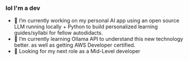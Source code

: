 ### lol I'm a dev


- 🔭 I’m currently working on my personal AI app using an open source LLM running locally + Python to build personalized learning guides/syllabi for fellow autodidacts.
- 🌱 I’m currently learning Ollama API to understand this new technology better. as well as getting AWS Developer certified.
- 💼 Looking for my next role as a Mid-Level developer

<!--
- 👯 I’m looking to collaborate on ...
- 🤔 I’m looking for help with ...
- 💬 Ask me about ...
- 📫 How to reach me: ...
- 😄 Pronouns: ...
- ⚡ Fun fact: ...
-->

<!--!# **Welcome to My GitHub Profile**

[GitHub Stats](https://github-readme-stats.vercel.app/api?username=alitahir6001&show_icons=true)
[![License](https://img.shields.io/badge/License-MIT-yellow.svg)](https://lbesson.mit-license.org/)

## **About Me**

Hi there! I'm Ali Tahir, a dedicated and results-oriented Software Engineering Specialist with over 3 years of experience in developing secure, scalable authentication systems, currently thriving on General Electric Company's (GE) Single Sign-on (SSO) Team. 

## **Professional Experience**

### **Software Engineering Specialist - SSO Team | General Electric Company | June 2021 – Present**

I've been instrumental in maintaining and modernizing mission-critical SSO APIs serving over 80,000 employees across GE Corporate, GE Vernova, and GE Aerospace. 

* **Architected and delivered 14 SSO APIs** within an 11-month timeline while simultaneously managing legacy system migration (identity provider, database, codebase) for 15+ year old Java systems.
* Ensured **99% uptime** since production deployment, seamlessly handling high-volume usage during GE's corporate restructuring.
* Acted as the sole developer for an extended period (10 months), managing critical authentication services without any service interruption amidst GE/Accenture transition.
* Implemented **mutual authentication (mTLS)** architecture using OpenSSL, Terraform, and Envoy, fortifying internal API traffic security with annual manual certificate rotation.
* Modernized CI/CD infrastructure by migrating from Jenkins to TeamCity, creating efficient deployment pipelines for all three business units through custom build scripts and templates.

## **Education & Certifications**

- **AWS Cloud Practitioner (2023)**
- **SAFe® Scrum Master (2023)**
- **Coding Dojo Red Belt (2021)**
- **Full-Stack Development Bootcamp, Coding Dojo (2021)**
- **Experimental Research Psychology, University of Texas at San Antonio (2018)**

## **Contact Information**

- [Your Email](mailto:your.email@example.com)
- [LinkedIn Profile](https://www.linkedin.com/in/ali-t-06748432/)
- [GitHub Profile](https://github.com/alitahir6001)

## **Interests**

- Continuous exploration in AI/ML technologies and their applications in software development 
- Engaging with Agile methodologies and Scrum frameworks
- Staying updated on the latest DevOps trends and practices

Thank you for visiting my GitHub profile! Feel free to connect if you have any questions or are interested in collaborating.
